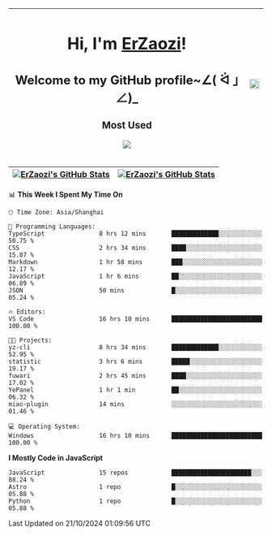 |<h1>Hi, I'm <a href="https://github.com/erzaozi">ErZaozi</a>! </h1><h2>Welcome to my GitHub profile~∠( ᐛ 」∠)_</h2><p><h3>Most Used</h3><img src="https://skillicons.dev/icons?i=github,vscode,visualstudio,ubuntu,postman,pycharm,webstorm,git,docker"></p>|<img decoding="async" align=center src="https://cdn.jsdelivr.net/gh/erzaozi/erzaozi/image.gif" width="100%">|
| ----- | ----- |

| <a href="https://github.com/erzaozi"><img align="center" src="https://github-readme-stats.vercel.app/api/top-langs/?username=erzaozi&title_color=44cef6&text_color=4b5cc4&icon_color=2bbc8a&bg_color=white&langs_count=4&hide_border=true" alt="ErZaozi's GitHub Stats" /></a> | <a href="https://github.com/erzaozi"><img align="center" src="https://github-readme-stats.vercel.app/api?username=erzaozi&show_icons=true&line_height=27&count_private=true&title_color=44cef6&text_color=4b5cc4&icon_color=2bbc8a&bg_color=white&hide_border=true" alt="ErZaozi's GitHub Stats" /></a> |
| ----- | ----- |
<!--START_SECTION:waka-->
📊 **This Week I Spent My Time On** 

```text
🕑︎ Time Zone: Asia/Shanghai

💬 Programming Languages: 
TypeScript               8 hrs 12 mins       █████████████░░░░░░░░░░░░   50.75 % 
CSS                      2 hrs 34 mins       ████░░░░░░░░░░░░░░░░░░░░░   15.87 % 
Markdown                 1 hr 58 mins        ███░░░░░░░░░░░░░░░░░░░░░░   12.17 % 
JavaScript               1 hr 6 mins         ██░░░░░░░░░░░░░░░░░░░░░░░   06.89 % 
JSON                     50 mins             █░░░░░░░░░░░░░░░░░░░░░░░░   05.24 % 

🔥 Editors: 
VS Code                  16 hrs 10 mins      █████████████████████████   100.00 % 

🐱‍💻 Projects: 
yz-cli                   8 hrs 34 mins       █████████████░░░░░░░░░░░░   52.95 % 
statistic                3 hrs 6 mins        █████░░░░░░░░░░░░░░░░░░░░   19.17 % 
fuwari                   2 hrs 45 mins       ████░░░░░░░░░░░░░░░░░░░░░   17.02 % 
YePanel                  1 hr 1 min          ██░░░░░░░░░░░░░░░░░░░░░░░   06.32 % 
miao-plugin              14 mins             ░░░░░░░░░░░░░░░░░░░░░░░░░   01.46 % 

💻 Operating System: 
Windows                  16 hrs 10 mins      █████████████████████████   100.00 % 
```

**I Mostly Code in JavaScript** 

```text
JavaScript               15 repos            ██████████████████████░░░   88.24 % 
Astro                    1 repo              █░░░░░░░░░░░░░░░░░░░░░░░░   05.88 % 
Python                   1 repo              █░░░░░░░░░░░░░░░░░░░░░░░░   05.88 % 
```




 Last Updated on 21/10/2024 01:09:56 UTC
<!--END_SECTION:waka-->
